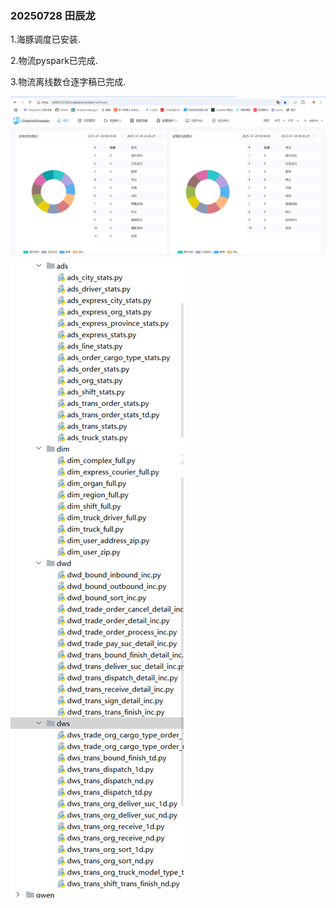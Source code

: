 ### 20250728 田辰龙
1.海豚调度已安装.

2.物流pyspark已完成.

3.物流离线数仓逐字稿已完成.

![img.png](imgs/img.png)
![img_1.png](imgs/img_1.png)
